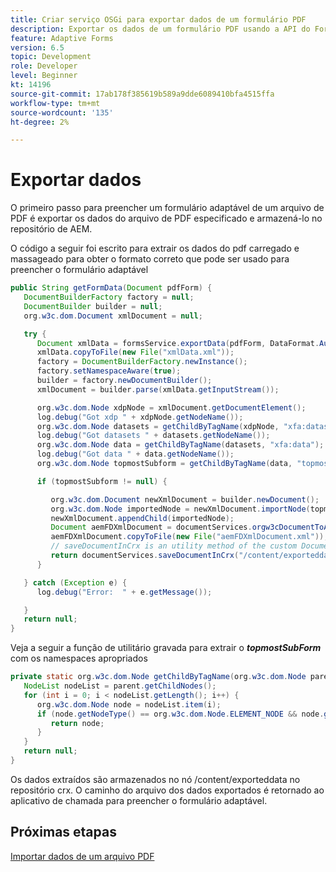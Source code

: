 ```yaml
---
title: Criar serviço OSGi para exportar dados de um formulário PDF
description: Exportar os dados de um formulário PDF usando a API do FormsService
feature: Adaptive Forms
version: 6.5
topic: Development
role: Developer
level: Beginner
kt: 14196
source-git-commit: 17ab178f385619b589a9dde6089410bfa4515ffa
workflow-type: tm+mt
source-wordcount: '135'
ht-degree: 2%

---
```


# Exportar dados

O primeiro passo para preencher um formulário adaptável de um arquivo de PDF é exportar os dados do arquivo de PDF especificado e armazená-lo no repositório de AEM.

O código a seguir foi escrito para extrair os dados do pdf carregado e massageado para obter o formato correto que pode ser usado para preencher o formulário adaptável

```java
public String getFormData(Document pdfForm) {
   DocumentBuilderFactory factory = null;
   DocumentBuilder builder = null;
   org.w3c.dom.Document xmlDocument = null;

   try {
      Document xmlData = formsService.exportData(pdfForm, DataFormat.Auto);
      xmlData.copyToFile(new File("xmlData.xml"));
      factory = DocumentBuilderFactory.newInstance();
      factory.setNamespaceAware(true);
      builder = factory.newDocumentBuilder();
      xmlDocument = builder.parse(xmlData.getInputStream());

      org.w3c.dom.Node xdpNode = xmlDocument.getDocumentElement();
      log.debug("Got xdp " + xdpNode.getNodeName());
      org.w3c.dom.Node datasets = getChildByTagName(xdpNode, "xfa:datasets");
      log.debug("Got datasets " + datasets.getNodeName());
      org.w3c.dom.Node data = getChildByTagName(datasets, "xfa:data");
      log.debug("Got data " + data.getNodeName());
      org.w3c.dom.Node topmostSubform = getChildByTagName(data, "topmostSubform");

      if (topmostSubform != null) {

         org.w3c.dom.Document newXmlDocument = builder.newDocument();
         org.w3c.dom.Node importedNode = newXmlDocument.importNode(topmostSubform, true);
         newXmlDocument.appendChild(importedNode);
         Document aemFDXmlDocument = documentServices.orgw3cDocumentToAEMFDDocument(newXmlDocument);
         aemFDXmlDocument.copyToFile(new File("aemFDXmlDocument.xml"));
         // saveDocumentInCrx is an utility method of the custom DocumentServices service. 
         return documentServices.saveDocumentInCrx("/content/exporteddata", ".xml", aemFDXmlDocument);
      }

   } catch (Exception e) {
      log.debug("Error:  " + e.getMessage());

   }
   return null;
}
```

Veja a seguir a função de utilitário gravada para extrair o _**topmostSubForm**_ com os namespaces apropriados

```java
private static org.w3c.dom.Node getChildByTagName(org.w3c.dom.Node parent, String tagName) {
   NodeList nodeList = parent.getChildNodes();
   for (int i = 0; i < nodeList.getLength(); i++) {
      org.w3c.dom.Node node = nodeList.item(i);
      if (node.getNodeType() == org.w3c.dom.Node.ELEMENT_NODE && node.getNodeName().equals(tagName)) {
         return node;
      }
   }
   return null;
}
```

Os dados extraídos são armazenados no nó /content/exporteddata no repositório crx. O caminho do arquivo dos dados exportados é retornado ao aplicativo de chamada para preencher o formulário adaptável.

## Próximas etapas

[Importar dados de um arquivo PDF](./populate-adaptive-form.md)

